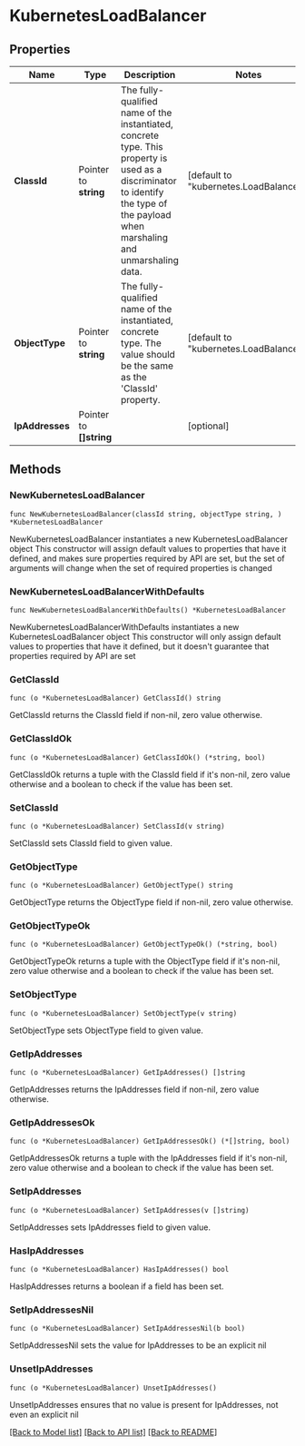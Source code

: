 # KubernetesLoadBalancer

## Properties

Name | Type | Description | Notes
------------ | ------------- | ------------- | -------------
**ClassId** | Pointer to **string** | The fully-qualified name of the instantiated, concrete type. This property is used as a discriminator to identify the type of the payload when marshaling and unmarshaling data. | [default to "kubernetes.LoadBalancer"]
**ObjectType** | Pointer to **string** | The fully-qualified name of the instantiated, concrete type. The value should be the same as the &#39;ClassId&#39; property. | [default to "kubernetes.LoadBalancer"]
**IpAddresses** | Pointer to **[]string** |  | [optional] 

## Methods

### NewKubernetesLoadBalancer

`func NewKubernetesLoadBalancer(classId string, objectType string, ) *KubernetesLoadBalancer`

NewKubernetesLoadBalancer instantiates a new KubernetesLoadBalancer object
This constructor will assign default values to properties that have it defined,
and makes sure properties required by API are set, but the set of arguments
will change when the set of required properties is changed

### NewKubernetesLoadBalancerWithDefaults

`func NewKubernetesLoadBalancerWithDefaults() *KubernetesLoadBalancer`

NewKubernetesLoadBalancerWithDefaults instantiates a new KubernetesLoadBalancer object
This constructor will only assign default values to properties that have it defined,
but it doesn't guarantee that properties required by API are set

### GetClassId

`func (o *KubernetesLoadBalancer) GetClassId() string`

GetClassId returns the ClassId field if non-nil, zero value otherwise.

### GetClassIdOk

`func (o *KubernetesLoadBalancer) GetClassIdOk() (*string, bool)`

GetClassIdOk returns a tuple with the ClassId field if it's non-nil, zero value otherwise
and a boolean to check if the value has been set.

### SetClassId

`func (o *KubernetesLoadBalancer) SetClassId(v string)`

SetClassId sets ClassId field to given value.


### GetObjectType

`func (o *KubernetesLoadBalancer) GetObjectType() string`

GetObjectType returns the ObjectType field if non-nil, zero value otherwise.

### GetObjectTypeOk

`func (o *KubernetesLoadBalancer) GetObjectTypeOk() (*string, bool)`

GetObjectTypeOk returns a tuple with the ObjectType field if it's non-nil, zero value otherwise
and a boolean to check if the value has been set.

### SetObjectType

`func (o *KubernetesLoadBalancer) SetObjectType(v string)`

SetObjectType sets ObjectType field to given value.


### GetIpAddresses

`func (o *KubernetesLoadBalancer) GetIpAddresses() []string`

GetIpAddresses returns the IpAddresses field if non-nil, zero value otherwise.

### GetIpAddressesOk

`func (o *KubernetesLoadBalancer) GetIpAddressesOk() (*[]string, bool)`

GetIpAddressesOk returns a tuple with the IpAddresses field if it's non-nil, zero value otherwise
and a boolean to check if the value has been set.

### SetIpAddresses

`func (o *KubernetesLoadBalancer) SetIpAddresses(v []string)`

SetIpAddresses sets IpAddresses field to given value.

### HasIpAddresses

`func (o *KubernetesLoadBalancer) HasIpAddresses() bool`

HasIpAddresses returns a boolean if a field has been set.

### SetIpAddressesNil

`func (o *KubernetesLoadBalancer) SetIpAddressesNil(b bool)`

 SetIpAddressesNil sets the value for IpAddresses to be an explicit nil

### UnsetIpAddresses
`func (o *KubernetesLoadBalancer) UnsetIpAddresses()`

UnsetIpAddresses ensures that no value is present for IpAddresses, not even an explicit nil

[[Back to Model list]](../README.md#documentation-for-models) [[Back to API list]](../README.md#documentation-for-api-endpoints) [[Back to README]](../README.md)


